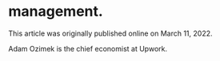 # management.

This article was originally published online on March 11, 2022.

Adam Ozimek is the chief economist at Upwork.